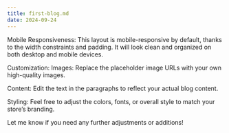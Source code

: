 ```yaml
---
title: first-blog.md
date: 2024-09-24
---
```

Mobile Responsiveness:
This layout is mobile-responsive by default, thanks to the width constraints and padding. It will look clean and organized on both desktop and mobile devices.

Customization:
Images: Replace the placeholder image URLs with your own high-quality images.

Content: Edit the text in the paragraphs to reflect your actual blog content.

Styling: Feel free to adjust the colors, fonts, or overall style to match your store’s branding.

Let me know if you need any further adjustments or additions!
